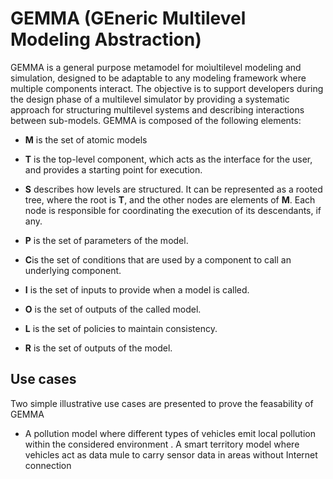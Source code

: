 # GEMMA (GEneric Multilevel Modeling Abstraction)

GEMMA is a general purpose metamodel for moìultilevel modeling and simulation, designed to be adaptable to any modeling framework where multiple components interact. The objective is to support developers during the design phase of a multilevel simulator by providing a systematic approach for structuring multilevel systems and describing interactions between sub-models.
GEMMA is composed of the following elements:

- **M** is the set of atomic models
    
- **T** is the top-level component, which acts as the interface for the user, and provides a starting point for execution.
    
- **S** describes how levels are structured. It can be represented as a rooted tree, where the root is **T**, and the other nodes are elements of **M**. Each node is responsible for coordinating the execution of its descendants, if any. 
    
- **P** is the set of parameters of the model.
    
- **C**is the set of conditions that are used by a component to call an underlying component.
    
- **I** is the set of inputs to provide when a model is called.
    
- **O** is the set of outputs of the called model.
    
- **L** is the set of policies to maintain consistency. 
    
- **R** is the set of outputs of the model.

## Use cases
Two simple illustrative use cases are presented to prove the feasability of GEMMA
 - A pollution model where different types of vehicles emit local pollution within the considered environment
 . A smart territory model where vehicles act as data mule to carry sensor data in areas without Internet connection
